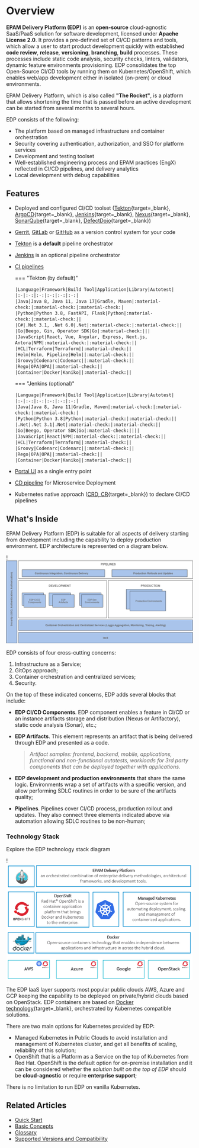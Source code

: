 # Overview

**EPAM Delivery Platform (EDP)** is an **open-source** cloud-agnostic SaaS/PaaS solution for software development, licensed under **Apache License 2.0**. It provides a pre-defined set of CI/CD patterns and tools, which allow a user to start product development quickly with established **code review**, **release**, **versioning**, **branching**, **build** processes. These processes include static code analysis, security checks, linters, validators, dynamic feature environments provisioning. EDP consolidates the top Open-Source CI/CD tools by running them on Kubernetes/OpenShift, which enables web/app development either in isolated (on-prem) or cloud environments.

EPAM Delivery Platform, which is also called **"The Rocket"**, is a platform that allows shortening the time that is passed before an active development can be started from several months to several hours.

EDP consists of the following:

- The platform based on managed infrastructure and container orchestration
- Security covering authentication, authorization, and SSO for platform services
- Development and testing toolset
- Well-established engineering process and EPAM practices (EngX) reflected in CI/CD pipelines, and delivery analytics
- Local development with debug capabilities

## Features

- Deployed and configured CI/CD toolset ([Tekton](https://tekton.dev/){target=_blank}, [ArgoCD](https://argoproj.github.io/cd/){target=_blank}, [Jenkins](https://www.jenkins.io/){target=_blank}, [Nexus](https://help.sonatype.com/repomanager3){target=_blank}, [SonarQube](https://www.sonarqube.org/){target=_blank}, [DefectDojo](https://www.defectdojo.org/){target=_blank})
- [Gerrit](https://www.gerritcodereview.com/), [GitLab](https://about.gitlab.com/features/) or [GitHub](https://about.gitlab.com/features/) as a version control system for your code
- [Tekton](./operator-guide/install-tekton.md) is a **default** pipeline orchestrator
- [Jenkins](./operator-guide/overview-manage-jenkins-pipelines.md) is an optional pipeline orchestrator
- [CI pipelines](./user-guide/index.md)

  === "Tekton (by default)"

      |Language|Framework|Build Tool|Application|Library|Autotest|
      |:-|:-:|:-:|:-:|:-:|:-:|
      |Java|Java 8, Java 11, Java 17|Gradle, Maven|:material-check:|:material-check:|:material-check:|
      |Python|Python 3.8, FastAPI, Flask|Python|:material-check:|:material-check:||
      |C#|.Net 3.1, .Net 6.0|.Net|:material-check:|:material-check:||
      |Go|Beego, Gin, Operator SDK|Go|:material-check:|||
      |JavaScript|React, Vue, Angular, Express, Next.js, Antora|NPM|:material-check:|:material-check:||
      |HCL|Terraform|Terraform||:material-check:||
      |Helm|Helm, Pipeline|Helm||:material-check:||
      |Groovy|Codenarc|Codenarc||:material-check:||
      |Rego|OPA|OPA||:material-check:||
      |Container|Docker|Kaniko||:material-check:||

  === "Jenkins (optional)"

      |Language|Framework|Build Tool|Application|Library|Autotest|
      |:-|:-:|:-:|:-:|:-:|:-:|
      |Java|Java 8, Java 11|Gradle, Maven|:material-check:|:material-check:|:material-check:|
      |Python|Python 3.8|Python|:material-check:|:material-check:||
      |.Net|.Net 3.1|.Net|:material-check:|:material-check:||
      |Go|Beego, Operator SDK|Go|:material-check:||||
      |JavaScript|React|NPM|:material-check:|:material-check:||
      |HCL|Terraform|Terraform||:material-check:||
      |Groovy|Codenarc|Codenarc||:material-check:||
      |Rego|OPA|OPA||:material-check:||
      |Container|Docker|Kaniko||:material-check:||

- [Portal UI](./user-guide/index.md) as a single entry point
- [CD pipeline](./user-guide/add-cd-pipeline.md) for Microservice Deployment
- Kubernetes native approach ([CRD, CR](https://kubernetes.io/docs/concepts/extend-kubernetes/api-extension/custom-resources/){target=_blank}) to declare CI/CD pipelines

## What's Inside

EPAM Delivery Platform (EDP) is suitable for all aspects of delivery starting from development including the capability to deploy production environment.
EDP architecture is represented on a diagram below.

!![Architecture](./assets/edp-context.png "Architecture")

EDP consists of four cross-cutting concerns:

1. Infrastructure as a Service;
2. GitOps approach;
3. Container orchestration and centralized services;
4. Security.

On the top of these indicated concerns, EDP adds several blocks that include:

- **EDP CI/CD Components**. EDP component enables a feature in CI/CD or an instance artifacts storage and distribution (Nexus or Artifactory), static code analysis (Sonar), etc.;
- **EDP Artifacts**. This element represents an artifact that is being delivered through EDP and presented as a code.

    >_Artifact samples: frontend, backend, mobile, applications, functional and non-functional autotests, workloads for 3rd party components that can be deployed together with applications._

- **EDP development and production environments** that share the same logic. Environments wrap a set of artifacts with a specific version, and allow performing SDLC routines in order to be sure of the artifacts quality;
- **Pipelines**. Pipelines cover CI/CD process, production rollout and updates. They also connect three elements indicated above via automation allowing SDLC routines to be non-human;

### Technology Stack

Explore the EDP technology stack diagram

!![Technology stack](./assets/edp_technology_stack.png "Technology stack")

The EDP IaaS layer supports most popular public clouds AWS, Azure and GCP keeping the capability to be deployed on private/hybrid clouds based on OpenStack.
EDP containers are based on [Docker technology](https://www.docker.com/){target=_blank}, orchestrated by Kubernetes compatible solutions.

There are two main options for Kubernetes provided by EDP:

- Managed Kubernetes in Public Clouds to avoid installation and management of Kubernetes cluster, and get all benefits of scaling, reliability of this solution;
- OpenShift that is a Platform as a Service on the top of Kubernetes from Red Hat. OpenShift is the default option for on-premise installation and it can be considered whether the _solution built on the top of EDP_ should be **cloud-agnostic** or require **enterprise support**;

There is no limitation to run EDP on vanilla Kubernetes.

## Related Articles

* [Quick Start](getting-started.md)
* [Basic Concepts](features.md)
* [Glossary](glossary.md)
* [Supported Versions and Compatibility](supported-versions.md)
